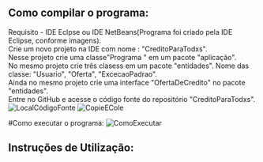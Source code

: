 ## Como compilar o  programa:
Requisito - IDE Eclpse ou IDE NetBeans(Programa foi criado pela IDE Eclipse, conforme imagens).  <br/>
Crie um novo projeto na IDE com nome : "CreditoParaTodxs". <br/>
Nesse projeto crie uma classe"Programa " em um pacote "aplicação". <br/>
No mesmo projeto crie três clasess em um pacote "entidades". Nome das classe: "Usuario", "Oferta", "ExcecaoPadrao". <br/>
Ainda no mesmo projeto crie uma interface "OfertaDeCredito" no pacote "entidades". <br/>
Entre no GitHub e acesse o código fonte do repositório "CreditoParaTodxs". <br/>
![LocalCódigoFonte](https://user-images.githubusercontent.com/80331827/123157423-e599f600-d440-11eb-9d15-4c09b9941552.png)
![CopieECole](https://user-images.githubusercontent.com/80331827/123157431-e92d7d00-d440-11eb-9616-d2c836526ff9.png) <br/>

#Como executar o programa:
![ComoExecutar](https://user-images.githubusercontent.com/80331827/123157488-f9455c80-d440-11eb-94cd-0be13ef4d870.png) <br/>

## Instruções de Utilização:



